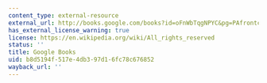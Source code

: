 ```yaml
---
content_type: external-resource
external_url: http://books.google.com/books?id=oFnWbTqgNPYC&pg=PAfrontcover
has_external_license_warning: true
license: https://en.wikipedia.org/wiki/All_rights_reserved
status: ''
title: Google Books
uid: b8d5194f-517e-4db3-97d1-6fc78c676852
wayback_url: ''
---
```

